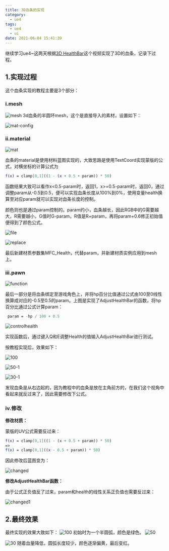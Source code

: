 ```yaml
---
title: 3D血条的实现
category:
  - ue4
tags:
  - ue4
  - ui
date: 2021-06-04 15:41:39
---
```


继续学习ue4~这两天根据[3D HealthBar](https://www.youtube.com/watch?v=F9pWJZZxyk0)这个视频实现了3D的血条，记录下过程。

<!-- more -->

## 1.实现过程
这个血条实现的教程主要是3个部分：

### i.mesh
![mesh](3D血条的实现\mesh.PNG)
3d血条的半圆环mesh，这个是直接导入的素材，设置如下：

![mat-config](D:\HexoBlog\source\_posts\3D血条的实现\mat-config.PNG)

### ii.material

![mat](3D血条的实现\mat.PNG)

血条的material是使用材料蓝图实现的，大致思路是使用TextCoord实现蒙版的公式，对横坐标的计算公式为

```mathematica
f(x) = clamp[0,1]((1 - (x + 0.5 + param)) * 50)
```

函数结果大致可以看作x<0.5-param时，返回1，x>=0.5-param时，返回0，通过调整param从-0.5到0.5，便可以实现血条长度从100%到0%，使用变量health换算至对应param就可以实现对血条长度的控制。

颜色则也是通过param控制的。param约小，血条越长，因此RGB中的G需要越大，R需要越小，G值时G-param，R值是R+param，再将param+0.6修正初始值便得到了颜色公式。

![file](3D血条的实现\file.PNG)

![replace](3D血条的实现\replace.PNG)

最后新建材质参数集MFC_Health，代替param，并新建材质实例应用到mesh上。

### iii.pawn

![function](3D血条的实现\function.PNG)

最后一部分是将血条绑定至游戏角色上，并将hp百分比值通过公式由100至0线性换算成对应的-0.5至0.5的param。上图是实现了AdjustHealthBar的函数，将hp百分比通过公式计算param：

```mathematica
 param = -hp / 100 + 0.5
```

![controlhealth](3D血条的实现\controlhealth.PNG)

实现函数后，通过键入Q和E调整Health的值输入AdjustHealthBar进行测试。

按教程实现后，效果如下：

![100](3D血条的实现\100.PNG)

![50-1](3D血条的实现\50-1.PNG)

![30-1](3D血条的实现\30-1.PNG)

发现血条是从右边起的，因为教程中的血条是放在主角前方的，在我们这个视角中看起来就反过来了，因此需要修改下公式。

### iv.修改
**修改材质：**

蒙版的UV公式需要反过来：

```mathematica
f(x) = clamp[0,1]((1 - (x + 0.5 + param)) * 50)
=>
f(x) = clamp[0,1]((x - 0.5 + param)) * 50)
```

因此修改后蓝图变为：

![changed](3D血条的实现\changed.PNG)

**修改AdjustHealthBar函数：**

由于公式正负值反了过来，param和health的线性关系正负值也需要反过来：

![changed1](3D血条的实现\changed1.PNG)

## 2.最终效果

最终实现的效果大致如下：
![100](3D血条的实现/100.PNG)
初始时为一个半圆弧，颜色是绿色。
![50](3D血条的实现\50.PNG)

![30](3D血条的实现\30.PNG)
随着血量降低，圆弧长度较少，颜色逐渐偏黄，最后变红。

